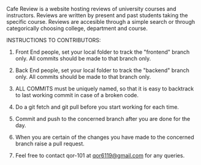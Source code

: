 Cafe Review is a website hosting reviews of university courses and instructors. Reviews are written by present and past students taking the specific course. Reviews are accesible through a simple search or through categorically choosing college, department and course.

INSTRUCTIONS TO CONTRIBUTORS:

1) Front End people, set your local folder to track the "frontend" branch only. All commits should be made to that branch only.

2) Back End people, set your local folder to track the "backend" branch only. All commits should be made to that branch only.

3) ALL COMMITS must be uniquely named, so that it is easy to backtrack to last working commit in case of a broken code.

4) Do a git fetch and git pull before you start working for each time.

5) Commit and push to the concerned branch after you are done for the day.

6) When you are certain of the changes you have made to the concerned branch raise a pull request.

7) Feel free to contact qor-101 at qor6119@gmail.com for any queries.
